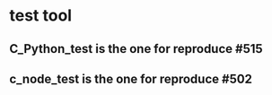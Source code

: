 # test tool 

## C_Python_test is the one for reproduce #515
## c_node_test is the one for reproduce #502




